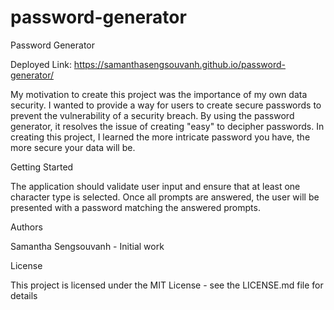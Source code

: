 # password-generator
Password Generator

Deployed Link: https://samanthasengsouvanh.github.io/password-generator/

My motivation to create this project was the importance of my own data security. I wanted to provide a way for users to create secure passwords to prevent the vulnerability of a security breach. By using the password generator, it resolves the issue of creating "easy" to decipher passwords. In creating this project, I learned the more intricate password you have, the more secure your data will be.

Getting Started

The application should validate user input and ensure that at least one character type is selected.
Once all prompts are answered, the user will be presented with a password matching the answered prompts.

Authors

Samantha Sengsouvanh - Initial work 

License

This project is licensed under the MIT License - see the LICENSE.md file for details

